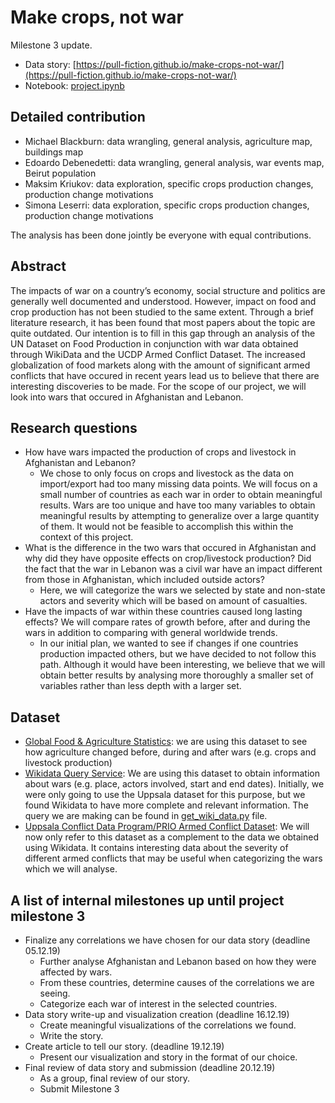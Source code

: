 # Make crops, not war

Milestone 3 update.

- Data story: [https://pull-fiction.github.io/make-crops-not-war/](https://pull-fiction.github.io/make-crops-not-war/)
- Notebook: [project.ipynb](project.ipynb)

## Detailed contribution

- Michael Blackburn: data wrangling, general analysis, agriculture map, buildings map
- Edoardo Debenedetti: data wrangling, general analysis, war events map, Beirut population
- Maksim Kriukov: data exploration, specific crops production changes, production change motivations
- Simona Leserri: data exploration, specific crops production changes, production change motivations

The analysis has been done jointly be everyone with equal contributions.

## Abstract

The impacts of war on a country’s economy, social structure and politics are generally well documented and understood. However, impact on food and crop production has not been studied to the same extent. Through a brief literature research, it has been found that most papers about the topic are quite outdated. Our intention is to fill in this gap through an analysis of the UN Dataset on Food Production in conjunction with war data obtained through WikiData and the UCDP Armed Conflict Dataset. The increased globalization of food markets along with the amount of significant armed conflicts that have occured in recent years lead us to believe that there are interesting discoveries to be made. For the scope of our project, we will look into wars that occured in Afghanistan and Lebanon.

## Research questions

- How have wars impacted the production of crops and livestock in Afghanistan and Lebanon? 
  - We chose to only focus on crops and livestock as the data on import/export had too many missing data points. We will focus on a small number of countries as each war in order to obtain meaningful results. Wars are too unique and have too many variables to obtain meaningful results by attempting to generalize over a large quantity of them. It would not be feasible to accomplish this within the context of this project.
- What is the difference in the two wars that occured in Afghanistan and why did they have opposite effects on crop/livestock production? Did the fact that the war in Lebanon was a civil war have an impact different from those in Afghanistan, which included outside actors?
  - Here, we will categorize the wars we selected by state and non-state actors and severity which will be based on amount of casualties.
- Have the impacts of war within these countries caused long lasting effects? We will compare rates of growth before, after and during the wars in addition to comparing with general worldwide trends.
  - In our initial plan, we wanted to see if changes if one countries production impacted others, but we have decided to not follow this path. Although it would have been interesting, we believe that we will obtain better results by analysing more thoroughly a smaller set of variables rather than less depth with a larger set.

## Dataset

- [Global Food & Agriculture Statistics](https://www.kaggle.com/unitednations/global-food-agriculture-statistics): we are using this dataset to see how agriculture changed before, during and after wars (e.g. crops and livestock production)
- [Wikidata Query Service](https://query.wikidata.org/): We are using this dataset to obtain information about wars (e.g. place, actors involved, start and end dates). Initially, we were only going to use the Uppsala dataset for this purpose, but we found Wikidata to have more complete and relevant information. The query we are making can be found in [get_wiki_data.py](src/get_wiki_data.py) file.
- [Uppsala Conflict Data Program/PRIO Armed Conflict Dataset](https://ucdp.uu.se/): We will now only refer to this dataset as a complement to the data we obtained using Wikidata. It contains interesting data about the severity of different armed conflicts that may be useful when categorizing the wars which we will analyse.

## A list of internal milestones up until project milestone 3

- Finalize any correlations we have chosen for our data story (deadline 05.12.19)
  - Further analyse Afghanistan and Lebanon based on how they were affected by wars.
  - From these countries, determine causes of the correlations we are seeing.
  - Categorize each war of interest in the selected countries.    
- Data story write-up and visualization creation (deadline 16.12.19)
  - Create meaningful visualizations of the correlations we found.
  - Write the story.
- Create article to tell our story. (deadline 19.12.19)
  - Present our visualization and story in the format of our choice.
- Final review of data story and submission (deadline 20.12.19)
  - As a group, final review of our story.
  - Submit Milestone 3
